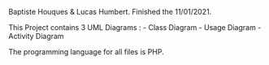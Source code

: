 Baptiste Houques & Lucas Humbert.
Finished the 11/01/2021.

This Project contains 3 UML Diagrams : 
    - Class Diagram
    - Usage Diagram
    - Activity Diagram

The programming language for all files is PHP.